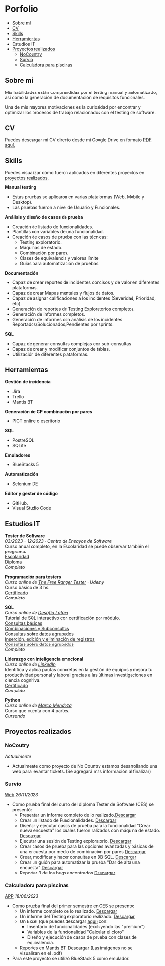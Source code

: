 
# Porfolio
- [Sobre mí](https://github.com/SLouQA/Porfolio?tab=readme-ov-file#sobre-m%C3%AD)
- [CV](#cv)
- [Skills](#skills)
- [Herramientas](#herramientas)
- [Estudios IT](#estudios-it)
- [Proyectos realizados](#proyectos-realizados)
  * [NoCountry](https://github.com/SLouQA/Porfolio?tab=readme-ov-file#nocoutry)
  * [Survio](#survio)
  * [Calculadora para piscinas](#calculadora-para-piscinas)



## Sobre mí 

Mis habilidades están comprendidas por el testing manual y automatizado, así como la generación de documentación de requisitos funcionales. 

Una de mis mayores motivaciones es la curiosidad por encontrar y optimizar los procesos de trabajo relacionados con el testing de software.

## CV

Puedes descargar mi CV directo desde mi Google Drive en formato [PDF aquí.](https://drive.google.com/file/d/1tYdudG8FNF99EngdkvkvTtKBQbP1AsBt/view?usp=drive_link)

## Skills

Puedes visualizar cómo fueron aplicados en diferentes proyectos en [proyectos realizados](#proyectos-realizados).

__Manual testing__
   * Estas pruebas se aplicaron en varias plataformas (Web, Mobile y Desktop).
   * Las pruebas fueron a nivel de Usuario y Funcionales.

__Análisis y diseño de casos de prueba__
  * Creación de listado de funcionalidades.
  * Plantillas con variables de una funcionalidad.
  * Creación de casos de prueba con las técnicas:
      * Testing exploratorio.
      * Máquinas de estado.
      * Combinación por pares.
      * Clases de equivalencia y valores límite.
      * Guías para automatización de pruebas.


__Documentación__
  * Capaz de crear reportes de incidentes concisos y de valor en diferentes plataformas.
  * Capaz de crear Mapas mentales y flujos de datos.
  * Capaz de asignar calificaciones a los incidentes (Severidad, Prioridad, etc).
  * Generación de reportes de Testing Exploratorios completos.
  * Generación de informes completos.
  * Generación de informes con análisis de los incidentes Reportados/Solucionados/Pendientes por sprints.

__SQL__
  * Capaz de generar consultas complejas con sub-consultas
  * Capaz de crear y modificar conjuntos de tablas.
  * Utilización de diferentes plataformas.


## Herramientas

__Gestión de incidencia__
  * Jira
  * Trello
  * Mantis BT

__Generación de CP combinación por pares__
  * PICT online o escritorio

__SQL__
  * PostreSQL
  * SQLite

__Emuladores__
  * BlueStacks 5

__Automatización__
  * SeleniumIDE

__Editor y gestor de código__
  * GitHub.
  * Visual Studio Code

## Estudios IT

__Tester de Software__  
*03/2023 - 12/2023 · Centro de Ensayos de Software*  
Curso anual completo, en la Escolaridad se puede observar también el programa.  
 [Escolaridad](https://drive.google.com/file/d/1X10hdNje08le4_F2iDjq4WmDkIz1nL5A/view?usp=drive_link)  
 [Diploma](https://drive.google.com/file/d/11VKE-MV7RsGCBckkX9tUDS6Rq3WkpJDy/view?usp=drive_link)   
 *Completo*


__Programación para testers__  
*Curso online de [The Free Ranger Tester](https://www.udemy.com/user/patricio-miner/) · Udemy*  
Curso básico de 3 hs.    
 [Certificado](https://udemy-certificate.s3.amazonaws.com/image/UC-1fa3a0a9-69df-4932-bf8e-19948dbec4c1.jpg)    
 _Completo_


__SQL__  
*Curso online de [Desafío Latam](https://desafiolatam.com/)*  
Tutorial de SQL interactivo con certificación por módulo.  
 [Consultas básicas](https://tutorial-sql.s3.amazonaws.com/certificates/434_Silvana%20_Loureiro%20/434_11102023.png)    
 [Combinaciones y Subconsultas](https://tutorial-sql.s3.amazonaws.com/certificates/1106_Silvana%20_Loureiro%20/1106_31102023.png)    
 [Consultas sobre datos agrupados](https://tutorial-sql.s3.amazonaws.com/certificates/638_Silvana%20_Loureiro%20/638_19102023.png)   
 [Inserción, edición y eliminación de registros](https://tutorial-sql.s3.amazonaws.com/certificates/10376_Silvana%20_Loureiro%20/10376_27022024.png)   
 [Consultas sobre datos agrupados](https://tutorial-sql.s3.amazonaws.com/certificates/10457_Silvana%20_Loureiro%20/10457_27022024.png)   
 _Completo_

__Liderazgo con inteligencia emocional__  
*Curso online de [LinkedIn](https://www.linkedin.com/learning/liderazgo-con-inteligencia-emocional-22700687/liderazgo-con-inteligencia-emocional)*  
Identifica y aplica pautas concretas en la gestión de equipos y mejora tu productividad personal y laboral gracias a las últimas investigaciones en ciencia cognitiva.  
 [Certificado](https://www.linkedin.com/learning/certificates/abd0a1dd889c973f056145635c5e7b299eed4e02dc2c50107d23e50f847a994b?lipi=urn%3Ali%3Apage%3Ad_flagship3_profile_view_base_certifications_details%3BJtjB%2F6JmRZCAxOxiV4enRQ%3D%3D)  
 _Completo_

__Python__  
*Curso online de [Marco Mendoza](https://www.udemy.com/user/mendoza-limon-marco-antonio/)*  
 Curso que cuenta con 4 partes.  
 _Cursando_


## Proyectos realizados

### NoCoutry
*Actualmente*
* Actualmente como proyecto de No Country estamos desarrollando una web para levantar tickets. (Se agregará más información al finalizar)

### Survio
[Web](https://www.survio.com/es/) 
*26/11/2023*
* Como prueba final del curso del diploma Tester de Software (CES) se presentó:
     * Presentar un informe completo de lo realizado.[Descargar](https://drive.google.com/file/d/1j5mrW69OSZSa2gJW-0IRswRPwzCMaRs3/view?usp=drive_link)
     * Crear un listado de Funcionalidades. [Descargar](https://docs.google.com/spreadsheets/d/1CKKnK93xiCpLVsCzQT0IGJfXvuR2Enrm/edit?usp=drive_link&ouid=101018078137548223868&rtpof=true&sd=true)
     * Diseñar y ejecutar casos de prueba para la funcionalidad "Crear nueva encuesta" los cuales fueron ralizados con máquina de estado. [Descargar](https://docs.google.com/spreadsheets/d/1eJHZPZ8Ogl0uxVp86I5NUpo7AGeakvX-/edit?usp=drive_link&ouid=101018078137548223868&rtpof=true&sd=true)
     * Ejecutar una sesión de Testing exploratorio. [Descargar](https://drive.google.com/file/d/1b_nlXcQJv5i9JP3owVSQ1Cn3jMvCSWEb/view?usp=drive_link)
     * Crear casos de prueba para las opciones avanzadas y básicas de una encuesta por medio de combinación por pares [Descargar](https://drive.google.com/drive/folders/1WdTygqQrrKJhX-Gwu9oTirLSjBzX9S9s?usp=drive_link)
     * Crear, modificar y hacer consultas en DB SQL. [Descargar](https://drive.google.com/drive/folders/1SIL5KrJYzlkbMX3EVhfBKRsm5k1S8YWb?usp=drive_link)
     * Crear un guión para automatizar la prueba "Dar de alta una encuesta" [Descargar](https://drive.google.com/file/d/1oqq2NPeSM6HQ7YYCaXVZCj14O4tFPTeK/view?usp=drive_link)
     * Reportar 3 de los bugs encontrados.[Descargar](https://drive.google.com/drive/folders/1bMxNGkDwGjeRrso6GGtg7Z3F6zmwW8_e?usp=drive_link)
  
### Calculadora para piscinas
[APP](https://play.google.com/store/apps/details?id=com.israel.montero.fernando.calculadorapiscinas&hl=es_UY&gl=US&pli=1) 
*18/06/2023*
* Como prueba final del primer semestre en CES se presentó:
    * Un informe completo de lo realizado. [Descargar](https://drive.google.com/file/d/1F1zBYL5n5EEjOgh21P0jths2dFHZmTYv/view?usp=drive_link)
    * Un informe del Testing exploratorio realizado. [Descargar](https://drive.google.com/file/d/1ePgtQzAlbnwLO7T6_Aw3GnvbtMfX6V-L/view?usp=drive_link)
    * Un Excel (que puedes descargar [aquí)](https://docs.google.com/spreadsheets/d/14NCFKIHVks6dbk2JhaBUgh36gDz3qbs8/edit?usp=drive_link&ouid=101018078137548223868&rtpof=true&sd=true) con:
        * Inventario de funcionalidades (excluyendo las "premium")
        * Variables de la funcionalidad "Calcular el cloro"
        * Diseño y ejecución de casos de prueba con clases de equivalencia.
    * Reportes en Mantis BT. [Descargar](https://drive.google.com/drive/folders/1NRtKE8Y7w53Uuwn6rriW-uIloM-JLo3K?usp=drive_link) (Las imágenes no se visualizan en el .pdf)
* Para este proyecto se utilizó BlueStack 5 como emulador.
 
